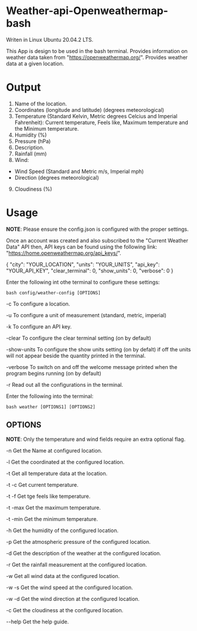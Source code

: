 # Weather-api-Openweathermap-bash

Writen in Linux Ubuntu 20.04.2 LTS.

This App is design to be used in the bash terminal. 
Provides information on weather data taken from "https://openweathermap.org/".
Provides weather data at a given location.

# Output

1. Name of the location.
2. Coordinates (longitude and latitude) (degrees meteorological)
3. Temperature (Standard Kelvin, Metric degrees Celcius and Imperial Fahrenheit): Current temperature, Feels like, Maximum temperature and the Minimum temperature.
4. Humidity (%)
5. Pressure (hPa)
6. Description.
7. Rainfall (mm)
8. Wind:
- Wind Speed (Standard and Metric m/s, Imperial mph)
- Direction (degrees meteorological) 
9. Cloudiness (%)

# Usage

**NOTE**: Please ensure the config.json is configured with the proper settings.

Once an account was created and also subscribed to the "Current Weather Data" API then,
API keys can be found using the following link: "https://home.openweathermap.org/api_keys/".


{
	"city": "YOUR_LOCATION",
	"units": "YOUR_UNITS",
	"api_key": "YOUR_API_KEY",
	"clear_terminal": 0,
  	"show_units": 0,
  	"verbose": 0
}


Enter the following int othe terminal to configure these settings:

	bash config/weather-config [OPTIONS]

-c To configure a location.

-u To configure a unit of measurement (standard, metric, imperial)

-k To configure an API key.

-clear To configure the clear terminal setting (on by default)

-show-units To configure the show units setting (on by defalt) if off the units will not appear beside the quantity printed in the terminal.

-verbose To switch on and off the welcome message printed when the program begins running (on by default)

-r Read out all the configurations in the terminal.

Enter the following into the terminal:

	bash weather [OPTIONS1] [OPTIONS2]

## OPTIONS

**NOTE**: Only the temperature and wind fields require an extra optional flag. 

-n Get the Name at configured location.

-l Get the coordinated at the configured location.

-t Get all temperature data at the location.

-t -c Get current temperature.
	
-t -f Get tge feels like temperature.
	
-t -max Get the maximum temperature.
	
-t -min Get the minimum temperature.
	
-h Get the humidity of the configured location.

-p Get the atmospheric pressure of the configured location.

-d Get the description of the weather at the configured location.

-r Get the rainfall measurement at the configured location.

-w Get all wind data at the configured location.

-w -s Get the wind speed at the configured location.
	
-w -d Get the wind direction at the configured location.
	
-c Get the cloudiness at the configured location. 

--help Get the help guide.

